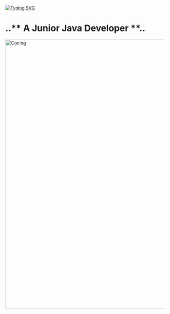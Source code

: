 [![Typing SVG](https://readme-typing-svg.demolab.com/?lines=Hello+There+!!!+I'm+Mohamad+Beigi)](https://git.io/typing-svg)


<h1>              ..** A Junior Java Developer **..</h1>

<img align="justify" alt="Coding" width="850" src="https://github.com/mohamadMehdiBeigi/mohamadMehdiBeigi/blob/main/image-asset.gif">
